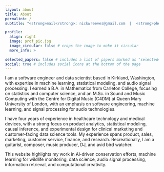 ```yaml
---
layout: about
title: About
permalink: /
subtitle: "<strong>mail</strong>: nickwreeves@gmail.com  |  <strong>phone</strong>: (+1)425-449-3230"

profile:
  align: right
  image: prof_pic.jpg
  image_circular: false # crops the image to make it circular
  more_info: >
    
selected_papers: false # includes a list of papers marked as "selected={true}"
social: true # includes social icons at the bottom of the page
---
```


I am a software engineer and data scientist based in Kirkland, Washington, with expertise in machine learning, statistical modeling, and audio signal processing. I earned a B.A. in Mathematics from Carleton College, focusing on statistics and computer science, and an M.Sc. in Sound and Music Computing with the Centre for Digital Music (C4DM) at Queen Mary University of London, with an emphasis on software engineering, machine learning, and signal processing for audio technologies.

I have four years of experience in healthcare technology and medical devices, with a strong focus on product analytics, statistical modeling, causal inference, and experimental design for clinical marketing and customer-facing data science tools. My experience spans product, sales, marketing, customer service, finance, and research. Recreationally, I am a guitarist, composer, music producer, DJ, and avid bird watcher.

This website highlights my work in AI-driven conservation efforts, machine learning for wildlife monitoring, data science, audio signal processing, information retrieval, and computational creativity.
